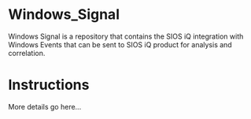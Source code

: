 # Windows_Signal
Windows Signal is a repository that contains the SIOS iQ integration with Windows Events that can be sent to SIOS iQ product for analysis and correlation.

# Instructions
More details go here...
